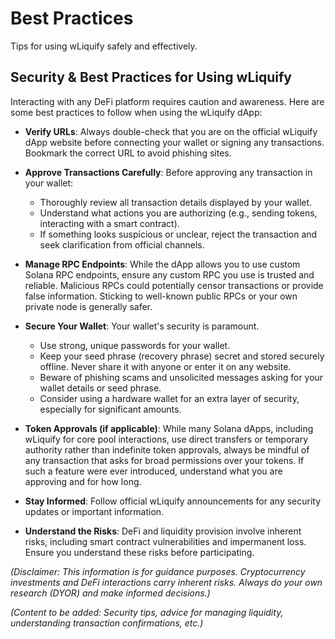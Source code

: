 # Best Practices

Tips for using wLiquify safely and effectively.

## Security & Best Practices for Using wLiquify

Interacting with any DeFi platform requires caution and awareness. Here are some best practices to follow when using the wLiquify dApp:

-   **Verify URLs**: Always double-check that you are on the official wLiquify dApp website before connecting your wallet or signing any transactions. Bookmark the correct URL to avoid phishing sites.

-   **Approve Transactions Carefully**: Before approving any transaction in your wallet:
    -   Thoroughly review all transaction details displayed by your wallet.
    -   Understand what actions you are authorizing (e.g., sending tokens, interacting with a smart contract).
    -   If something looks suspicious or unclear, reject the transaction and seek clarification from official channels.

-   **Manage RPC Endpoints**: While the dApp allows you to use custom Solana RPC endpoints, ensure any custom RPC you use is trusted and reliable. Malicious RPCs could potentially censor transactions or provide false information. Sticking to well-known public RPCs or your own private node is generally safer.

-   **Secure Your Wallet**: Your wallet's security is paramount.
    -   Use strong, unique passwords for your wallet.
    -   Keep your seed phrase (recovery phrase) secret and stored securely offline. Never share it with anyone or enter it on any website.
    -   Beware of phishing scams and unsolicited messages asking for your wallet details or seed phrase.
    -   Consider using a hardware wallet for an extra layer of security, especially for significant amounts.

-   **Token Approvals (if applicable)**: While many Solana dApps, including wLiquify for core pool interactions, use direct transfers or temporary authority rather than indefinite token approvals, always be mindful of any transaction that asks for broad permissions over your tokens. If such a feature were ever introduced, understand what you are approving and for how long.

-   **Stay Informed**: Follow official wLiquify announcements for any security updates or important information.

-   **Understand the Risks**: DeFi and liquidity provision involve inherent risks, including smart contract vulnerabilities and impermanent loss. Ensure you understand these risks before participating.

*(Disclaimer: This information is for guidance purposes. Cryptocurrency investments and DeFi interactions carry inherent risks. Always do your own research (DYOR) and make informed decisions.)*

*(Content to be added: Security tips, advice for managing liquidity, understanding transaction confirmations, etc.)* 